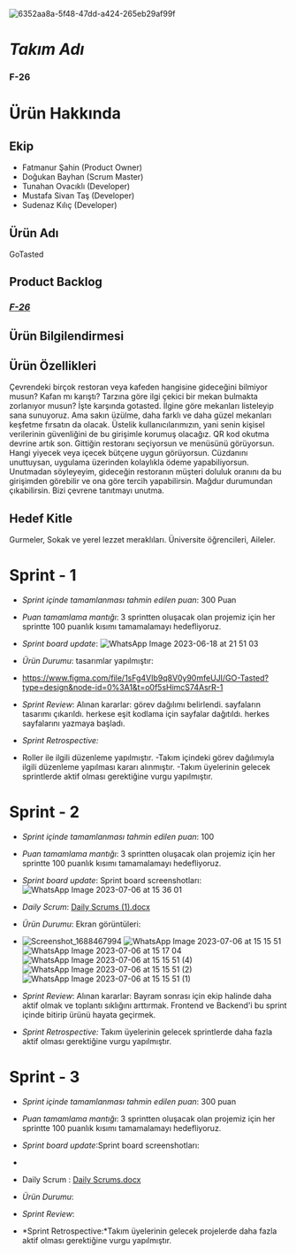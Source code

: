 
![6352aa8a-5f48-47dd-a424-265eb29af99f](https://github.com/DogukanBayhan/Repository/assets/120603638/cb635e72-3ed9-4235-bab4-65c7694e4d23)


# *Takım Adı*

### **F-26**

# Ürün Hakkında

## Ekip
- Fatmanur Şahin (Product Owner)
- Doğukan Bayhan (Scrum Master)
- Tunahan Ovacıklı (Developer)
- Mustafa Sivan Taş (Developer)
- Sudenaz Kılıç (Developer)

## Ürün Adı

GoTasted

## Product Backlog

### ***[F-26](https://trello.com/b/suYPSWGK/f-26-sprint-1)***

## Ürün Bilgilendirmesi

## Ürün Özellikleri
Çevrendeki birçok restoran veya kafeden hangisine gideceğini bilmiyor musun? Kafan mı karıştı? Tarzına göre ilgi çekici bir mekan bulmakta zorlanıyor musun? İşte karşında gotasted. İlgine göre mekanları listeleyip sana sunuyoruz. Ama sakın üzülme, daha farklı ve daha güzel mekanları keşfetme fırsatın da olacak. Üstelik kullanıcılarımızın, yani senin kişisel verilerinin güvenliğini de bu girişimle korumuş olacağız. QR kod okutma devrine artık son. Gittiğin restoranı seçiyorsun ve menüsünü görüyorsun. Hangi yiyecek veya içecek bütçene uygun görüyorsun. Cüzdanını unuttuysan, uygulama üzerinden kolaylıkla ödeme yapabiliyorsun. Unutmadan söyleyeyim, gideceğin restoranın müşteri doluluk oranını da bu girişimden görebilir ve ona göre tercih yapabilirsin. Mağdur durumundan çıkabilirsin. Bizi çevrene tanıtmayı unutma.

## Hedef Kitle

 Gurmeler, Sokak ve yerel lezzet meraklıları. Üniversite öğrencileri, Aileler.


# Sprint - 1

- *Sprint içinde tamamlanması tahmin edilen puan*: 300 Puan

- *Puan tamamlama mantığı*: 3 sprintten oluşacak olan projemiz için her sprintte 100 puanlık kısımı tamamalamayı hedefliyoruz.

- *Sprint board update*: ![WhatsApp Image 2023-06-18 at 21 51 03](https://github.com/sudenaz44/Repository/assets/120420389/d8957144-90e6-4b87-9046-d36317e4219c)



- *Ürün Durumu*: tasarımlar yapılmıştır:
-  https://www.figma.com/file/1sFg4VIb9q8V0y90mfeUJI/GO-Tasted?type=design&node-id=0%3A1&t=o0f5sHimcS74AsrR-1

- *Sprint Review*: Alınan kararlar: görev dağılımı belirlendi. sayfaların tasarımı çıkarıldı. herkese eşit kodlama için sayfalar dağıtıldı. herkes sayfalarını yazmaya başladı. 

- *Sprint Retrospective:*
- Roller ile ilgili düzenleme yapılmıştır.
-Takım içindeki görev dağılımıyla ilgili düzenleme yapılması kararı alınmıştır.
-Takım üyelerinin gelecek sprintlerde aktif olması gerektiğine vurgu yapılmıştır.


# Sprint - 2

- *Sprint içinde tamamlanması tahmin edilen puan*: 100

- *Puan tamamlama mantığı*: 3 sprintten oluşacak olan projemiz için her sprintte 100 puanlık kısımı tamamalamayı hedefliyoruz.

- *Sprint board update*:    Sprint board screenshotları: ![WhatsApp Image 2023-07-06 at 15 36 01](https://github.com/sudenaz44/Repository/assets/120420389/a524c96e-7607-47f4-904f-2d8464287787)


- *Daily Scrum*: [Daily Scrums (1).docx](https://github.com/sudenaz44/Repository/files/11930828/Daily.Scrums.1.docx)


- *Ürün Durumu*:   Ekran görüntüleri:
- ![Screenshot_1688467994](https://github.com/sudenaz44/Repository/assets/120420389/e2ab6620-4318-4d93-9291-13817e3d8618)
![WhatsApp Image 2023-07-06 at 15 15 51](https://github.com/sudenaz44/Repository/assets/120420389/5c67124a-0071-40c4-9acd-22b0447a37ba)
![WhatsApp Image 2023-07-06 at 15 17 04](https://github.com/sudenaz44/Repository/assets/120420389/ead3b118-b306-4f23-933d-006fa84b30b0)
![WhatsApp Image 2023-07-06 at 15 15 51 (4)](https://github.com/sudenaz44/Repository/assets/120420389/e910dd2d-74db-4780-8351-8dac48b646b5)
![WhatsApp Image 2023-07-06 at 15 15 51 (2)](https://github.com/sudenaz44/Repository/assets/120420389/01cfceac-3457-476d-bd41-472304f58a67)
![WhatsApp Image 2023-07-06 at 15 15 51 (1)](https://github.com/sudenaz44/Repository/assets/120420389/bc6f0d64-659b-416b-8709-738abbea6710)



- *Sprint Review*: Alınan kararlar: Bayram sonrası için ekip halinde daha aktif olmak ve toplantı sıklığını arttırmak. Frontend ve Backend'i bu sprint içinde bitirip ürünü hayata geçirmek.

- *Sprint Retrospective:*  Takım üyelerinin gelecek sprintlerde daha fazla aktif olması gerektiğine vurgu yapılmıştır. 


# Sprint - 3

- *Sprint içinde tamamlanması tahmin edilen puan*: 300 puan

- *Puan tamamlama mantığı*:   3 sprintten oluşacak olan projemiz için her sprintte 100 puanlık kısımı tamamalamayı hedefliyoruz.

- *Sprint board update*:Sprint board screenshotları:

- 

- Daily Scrum : [Daily Scrums.docx](https://github.com/sudenaz44/Repository/files/12052215/Daily.Scrums.docx)


- *Ürün Durumu*:

- *Sprint Review*: 

- *Sprint Retrospective:*Takım üyelerinin gelecek projelerde daha fazla aktif olması gerektiğine vurgu yapılmıştır.
